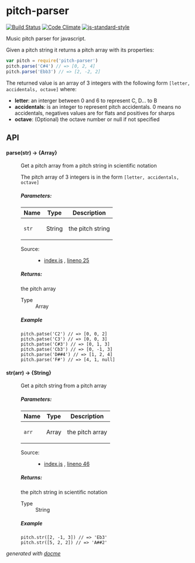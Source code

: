 # pitch-parser

[![Build Status](https://travis-ci.org/danigb/pitch-parser.svg?branch=master)](https://travis-ci.org/danigb/pitch-parser)
[![Code Climate](https://codeclimate.com/github/danigb/pitch-parser/badges/gpa.svg)](https://codeclimate.com/github/danigb/pitch-parser)
[![js-standard-style](https://img.shields.io/badge/code%20style-standard-brightgreen.svg?style=flat)](https://github.com/feross/standard)

Music pitch parser for javascript.

Given a pitch string it returns a pitch array with its properties:

```js
var pitch = require('pitch-parser')
pitch.parse('C#4') // => [0, 2, 4]
pitch.parse('Ebb3') // => [2, -2, 2]
```

The returned value is an array of 3 integers with the following form `[letter, accidentals, octave]` where:

- __letter__: an interger between 0 and 6 to represent C, D... to B
- __accidentals__: is an integer to represent pitch accidentals. 0 means no accidentals, negatives values are for flats and positives for sharps
- __octave__: (Optional) the octave number or null if not specified

## API

<!-- START docme generated API please keep comment here to allow auto update -->
<!-- DON'T EDIT THIS SECTION, INSTEAD RE-RUN docme TO UPDATE -->

<div>
<div class="jsdoc-githubify">
<section>
<article>
<div class="container-overview">
<dl class="details">
</dl>
</div>
<dl>
<dt>
<h4 class="name" id="parse"><span class="type-signature"></span>parse<span class="signature">(str)</span><span class="type-signature"> &rarr; {Array}</span></h4>
</dt>
<dd>
<div class="description">
<p>Get a pitch array from a pitch string in scientific notation</p>
<p>The pitch array of 3 integers is in the form <code>[letter, accidentals, octave]</code></p>
</div>
<h5>Parameters:</h5>
<table class="params">
<thead>
<tr>
<th>Name</th>
<th>Type</th>
<th class="last">Description</th>
</tr>
</thead>
<tbody>
<tr>
<td class="name"><code>str</code></td>
<td class="type">
<span class="param-type">String</span>
</td>
<td class="description last"><p>the pitch string</p></td>
</tr>
</tbody>
</table>
<dl class="details">
<dt class="tag-source">Source:</dt>
<dd class="tag-source"><ul class="dummy">
<li>
<a href="https://github.com/danigb/pitch-parser/blob/master/index.js">index.js</a>
<span>, </span>
<a href="https://github.com/danigb/pitch-parser/blob/master/index.js#L25">lineno 25</a>
</li>
</ul></dd>
</dl>
<h5>Returns:</h5>
<div class="param-desc">
<p>the pitch array</p>
</div>
<dl>
<dt>
Type
</dt>
<dd>
<span class="param-type">Array</span>
</dd>
</dl>
<h5>Example</h5>
<pre class="prettyprint"><code>pitch.patse('C2') // => [0, 0, 2]
pitch.patse('C3') // => [0, 0, 3]
pitch.patse('C#3') // => [0, 1, 3]
pitch.patse('Cb3') // => [0, -1, 3]
pitch.parse('D##4') // => [1, 2, 4]
pitch.parse('F#') // => [4, 1, null]</code></pre>
</dd>
<dt>
<h4 class="name" id="str"><span class="type-signature"></span>str<span class="signature">(arr)</span><span class="type-signature"> &rarr; {String}</span></h4>
</dt>
<dd>
<div class="description">
<p>Get a pitch string from a pitch array</p>
</div>
<h5>Parameters:</h5>
<table class="params">
<thead>
<tr>
<th>Name</th>
<th>Type</th>
<th class="last">Description</th>
</tr>
</thead>
<tbody>
<tr>
<td class="name"><code>arr</code></td>
<td class="type">
<span class="param-type">Array</span>
</td>
<td class="description last"><p>the pitch array</p></td>
</tr>
</tbody>
</table>
<dl class="details">
<dt class="tag-source">Source:</dt>
<dd class="tag-source"><ul class="dummy">
<li>
<a href="https://github.com/danigb/pitch-parser/blob/master/index.js">index.js</a>
<span>, </span>
<a href="https://github.com/danigb/pitch-parser/blob/master/index.js#L46">lineno 46</a>
</li>
</ul></dd>
</dl>
<h5>Returns:</h5>
<div class="param-desc">
<p>the pitch string in scientific notation</p>
</div>
<dl>
<dt>
Type
</dt>
<dd>
<span class="param-type">String</span>
</dd>
</dl>
<h5>Example</h5>
<pre class="prettyprint"><code>pitch.str([2, -1, 3]) // => 'Eb3'
pitch.str([5, 2, 2]) // => 'A##2'</code></pre>
</dd>
</dl>
</article>
</section>
</div>

*generated with [docme](https://github.com/thlorenz/docme)*
</div>
<!-- END docme generated API please keep comment here to allow auto update -->

